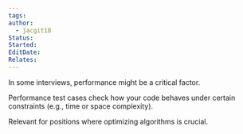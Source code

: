 ```yaml
---
tags: 
author:
  - jacgit18
Status: 
Started: 
EditDate: 
Relates:
---
```

In some interviews, performance might be a critical factor.

Performance test cases check how your code behaves under certain constraints (e.g., time or space complexity).

Relevant for positions where optimizing algorithms is crucial.